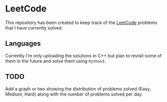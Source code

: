 # LeetCode

This repository has been created to keep track of the [LeetCode](https://leetcode.com/problemset/all/) problems that I have currently solved. 

## Languages 

Currently I'm only uploading the solutions in C++ but plan to revisit some of them in the future and solve them using `Python3`.

## TODO

Add a graph or two showing the distribution of problems solved (Easy, Medium, Hard) along with the number of problems solved per day.